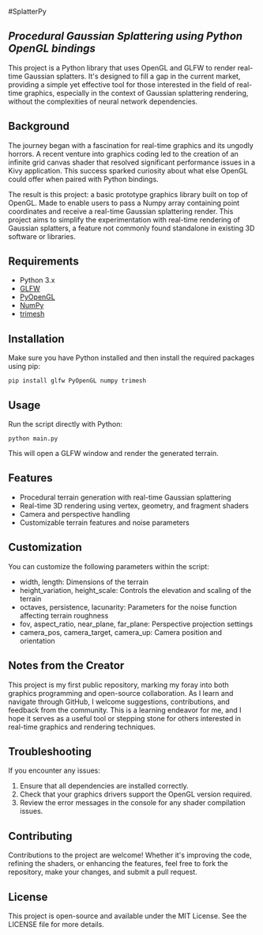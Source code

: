 #SplatterPy  
  
## *Procedural Gaussian Splattering using Python OpenGL bindings*  
  
This project is a Python library that uses OpenGL and GLFW to render real-time Gaussian splatters. It's designed to fill a gap in the current market, providing a simple yet effective tool for those interested in the field of real-time graphics, especially in the context of Gaussian splattering rendering, without the complexities of neural network dependencies.  
  
## Background  
  
The journey began with a fascination for real-time graphics and its ungodly horrors. A recent venture into graphics coding led to the creation of an infinite grid canvas shader that resolved significant performance issues in a Kivy application. This success sparked curiosity about what else OpenGL could offer when paired with Python bindings.  
  
The result is this project: a basic prototype graphics library built on top of OpenGL. Made to enable users to pass a Numpy array containing point coordinates and receive a real-time Gaussian splattering render. This project aims to simplify the experimentation with real-time rendering of Gaussian splatters, a feature not commonly found standalone in existing 3D software or libraries.  
  
## Requirements  
  
- Python 3.x  
- [GLFW](https://www.glfw.org/)  
- [PyOpenGL](http://pyopengl.sourceforge.net/)  
- [NumPy](https://numpy.org/)  
- [trimesh](https://trimsh.org/trimesh.html)  
  
## Installation  
  
Make sure you have Python installed and then install the required packages using pip:  
  
```
pip install glfw PyOpenGL numpy trimesh  
```  
  
## Usage  
  
Run the script directly with Python:  
```  
python main.py  
```  
This will open a GLFW window and render the generated terrain.  
  
## Features  
 - Procedural terrain generation with real-time Gaussian splattering  
 - Real-time 3D rendering using vertex, geometry, and fragment shaders  
 - Camera and perspective handling  
 - Customizable terrain features and noise parameters  
  
## Customization  
You can customize the following parameters within the script:  
  
 - width, length: Dimensions of the terrain  
 - height_variation, height_scale: Controls the elevation and scaling of the terrain  
 - octaves, persistence, lacunarity: Parameters for the noise function affecting terrain roughness  
 - fov, aspect_ratio, near_plane, far_plane: Perspective projection settings  
 - camera_pos, camera_target, camera_up: Camera position and orientation  
  
## Notes from the Creator  
This project is my first public repository, marking my foray into both graphics programming and open-source collaboration. As I learn and navigate through GitHub, I welcome suggestions, contributions, and feedback from the community. This is a learning endeavor for me, and I hope it serves as a useful tool or stepping stone for others interested in real-time graphics and rendering techniques.  
  
  
## Troubleshooting  
If you encounter any issues:  
  
 1. Ensure that all dependencies are installed correctly.  
 2. Check that your graphics drivers support the OpenGL version required.  
 3. Review the error messages in the console for any shader compilation issues.  
  
  
## Contributing  
Contributions to the project are welcome! Whether it's improving the code, refining the shaders, or enhancing the features, feel free to fork the repository, make your changes, and submit a pull request.  
  
## License  
This project is open-source and available under the MIT License. See the LICENSE file for more details.
